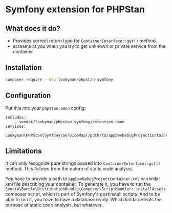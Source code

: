 # Symfony extension for PHPStan

## What does it do?

* Provides correct return type for `ContainerInterface::get()` method,
* screams at you when you try to get unknown or private service from the container.

## Installation

```sh
composer require --dev lookyman/phpstan-symfony
```

## Configuration

Put this into your `phpstan.neon` config:

```neon
includes:
	- vendor/lookyman/phpstan-symfony/extension.neon
services:
	- Lookyman\PHPStan\Symfony\ServiceMap(/path/to/appDevDebugProjectContainer.xml)
```

## Limitations

It can only recognize pure strings passed into `ContainerInterface::get()` method. This follows from the nature of static code analysis.

You have to provide a path to `appDevDebugProjectContainer.xml` or similar xml file describing your container. To generate it, you have to run the `Sensio\Bundle\DistributionBundle\Composer\ScriptHandler::installAssets` composer script, which is part of Symfony's postinstall scripts. And to be able to run it, you have to have a database ready. Which kinda defeats the purpose of static code analysis, but whatever..
